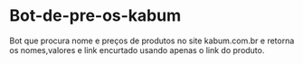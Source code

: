 # Bot-de-pre-os-kabum
Bot que procura nome e preços de produtos no site kabum.com.br e retorna os nomes,valores e link encurtado usando apenas o link do produto.
